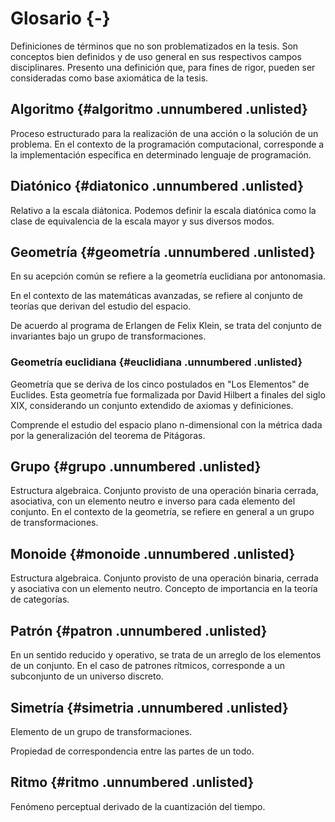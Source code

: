 # Glosario {-}

Definiciones de términos que no son problematizados en la tesis. 
Son conceptos bien definidos y de uso general en sus respectivos campos disciplinares.
Presento una definición que, para fines de rigor, pueden ser consideradas como base
axiomática de la tesis.

## Algoritmo {#algoritmo .unnumbered .unlisted}

Proceso estructurado para la realización de una acción o la solución de un problema.
En el contexto de la programación computacional, corresponde a la implementación específica en determinado lenguaje de programación.

## Diatónico {#diatonico .unnumbered .unlisted}

Relativo a la escala diátonica. 
Podemos definir la escala diatónica como la clase de equivalencia de la escala mayor y sus diversos modos.

## Geometría {#geometría .unnumbered .unlisted}

En su acepción común se refiere a la geometría euclidiana por antonomasia.

En el contexto de las matemáticas avanzadas, se refiere al conjunto de teorías que derivan del estudio del espacio.

De acuerdo al programa de Erlangen de Felix Klein, se trata del conjunto de invariantes bajo un grupo de transformaciones.

### Geometría euclidiana {#euclidiana .unnumbered .unlisted}

Geometría que se deriva de los cinco postulados en "Los Elementos" de Euclides.
Esta geometría fue formalizada por David Hilbert a finales del siglo XIX, considerando un conjunto extendido de axiomas y definiciones.

Comprende el estudio del espacio plano n-dimensional con la métrica dada por la generalización del teorema de Pitágoras.

## Grupo {#grupo .unnumbered .unlisted}

Estructura algebraica.
Conjunto provisto de una operación binaria cerrada, asociativa, con un elemento neutro e inverso para cada elemento del conjunto.
En el contexto de la geometría, se refiere en general a un grupo de transformaciones.

## Monoide {#monoide .unnumbered .unlisted}

Estructura algebraica.
Conjunto provisto de una operación binaria, cerrada y asociativa con un elemento neutro.
Concepto de importancia en la teoría de categorías.

## Patrón {#patron .unnumbered .unlisted}

En un sentido reducido y operativo, se trata de un arreglo de los elementos de un conjunto. 
En el caso de patrones rítmicos, corresponde a un subconjunto de un universo discreto.

## Simetría {#simetria .unnumbered .unlisted}

Elemento de un grupo de transformaciones.

Propiedad de correspondencia entre las partes de un todo.

## Ritmo {#ritmo .unnumbered .unlisted}

Fenómeno perceptual derivado de la cuantización del tiempo.
